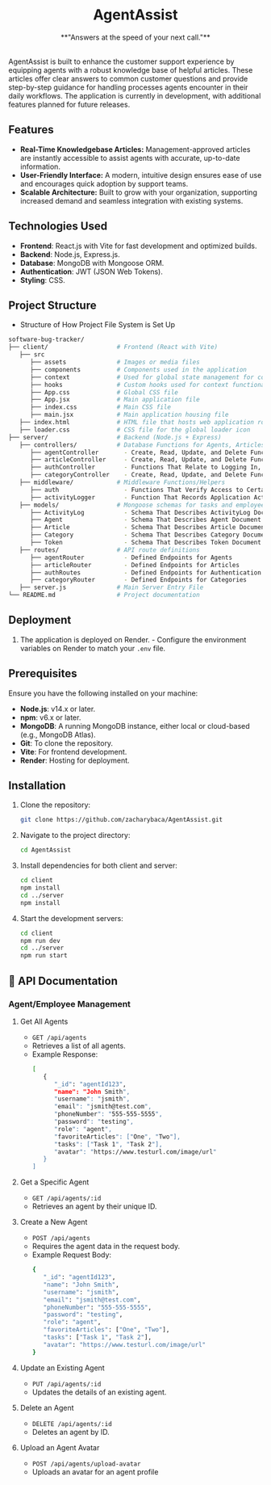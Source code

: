 # <div align="center">AgentAssist</div>

<div align="center">**"Answers at the speed of your next call."**</div>

<br />

AgentAssist is built to enhance the customer support experience by equipping agents with a robust knowledge base of helpful articles. These articles offer clear answers to common customer questions and provide step-by-step guidance for handling processes agents encounter in their daily workflows. The application is currently in development, with additional features planned for future releases.

## Features

- **Real-Time Knowledgebase Articles:** Management-approved articles are instantly accessible to assist agents with accurate,                                          up-to-date information.
- **User-Friendly Interface:** A modern, intuitive design ensures ease of use and encourages quick adoption by support teams.
- **Scalable Architecture:** Built to grow with your organization, supporting increased demand and seamless integration with                                existing systems.

## Technologies Used

- **Frontend**: React.js with Vite for fast development and optimized builds.
- **Backend**: Node.js, Express.js.
- **Database**: MongoDB with Mongoose ORM.
- **Authentication**: JWT (JSON Web Tokens).
- **Styling**: CSS.

## Project Structure
  - Structure of How Project File System is Set Up
   ```bash
   software-bug-tracker/
   ├── client/                   # Frontend (React with Vite)
      ├── src
         ├── assets              # Images or media files
         ├── components          # Components used in the application
         ├── context             # Used for global state management for components
         ├── hooks               # Custom hooks used for context functionality
         ├── App.css             # Global CSS file
         ├── App.jsx             # Main application file
         ├── index.css           # Main CSS file
         ├── main.jsx            # Main application housing file
      ├── index.html             # HTML file that hosts web application root
      ├── loader.css             # CSS file for the global loader icon
   ├── server/                   # Backend (Node.js + Express)
      ├── controllers/           # Database Functions for Agents, Articles, and Categories
         ├── agentController       - Create, Read, Update, and Delete Functions for Agents
         ├── articleController     - Create, Read, Update, and Delete Functions for Articles
         ├── authController        - Functions That Relate to Logging In, Logging Out, and Role-based Authorization
         ├── categoryController    - Create, Read, Update, and Delete Functions for Categories
      ├── middleware/            # Middleware Functions/Helpers
         ├── auth                  - Functions That Verify Access to Certain Features of the Application
         ├── activityLogger        - Function That Records Application Activity for Each User
      ├── models/                # Mongoose schemas for tasks and employees
         ├── ActivityLog           - Schema That Describes ActivityLog Document
         ├── Agent                 - Schema That Describes Agent Document
         ├── Article               - Schema That Describes Article Document
         ├── Category              - Schema That Describes Category Document
         ├── Token                 - Schema That Describes Token Document
      ├── routes/                # API route definitions
         ├── agentRouter           - Defined Endpoints for Agents
         ├── articleRouter         - Defined Endpoints for Articles
         ├── authRoutes            - Defined Endpoints for Authentication
         ├── categoryRouter        - Defined Endpoints for Categories
      ├── server.js              # Main Server Entry File
   └── README.md                 # Project documentation
   ```

## Deployment
  1. The application is deployed on Render.
    - Configure the environment variables on Render to match your <code>.env</code> file.
        
## Prerequisites

Ensure you have the following installed on your machine:

- **Node.js**: v14.x or later.
- **npm**: v6.x or later.
- **MongoDB**: A running MongoDB instance, either local or cloud-based (e.g., MongoDB Atlas).
- **Git**: To clone the repository.
- **Vite**: For frontend development.
- **Render**: Hosting for deployment.

## Installation

1. Clone the repository:

   ```bash
   git clone https://github.com/zacharybaca/AgentAssist.git

2. Navigate to the project directory:
   ```bash
   cd AgentAssist

3. Install dependencies for both client and server:
   ```bash
   cd client
   npm install
   cd ../server
   npm install

4. Start the development servers:
   ```bash
   cd client
   npm run dev
   cd ../server
   npm run start

## 📡 API Documentation

### Agent/Employee Management

   1. Get All Agents
      - <code>GET /api/agents</code>
      - Retrieves a list of all agents.
      - Example Response:
         ```bash
         [
            {
               "_id": "agentId123",
               "name": "John Smith",
               "username": "jsmith",
               "email": "jsmith@test.com",
               "phoneNumber": "555-555-5555",
               "password": "testing",
               "role": "agent",
               "favoriteArticles": ["One", "Two"],
               "tasks": ["Task 1", "Task 2"],
               "avatar": "https://www.testurl.com/image/url"
            }
         ]

   2. Get a Specific Agent
      - <code>GET /api/agents/:id</code>
      - Retrieves an agent by their unique ID.
     
   3. Create a New Agent
      - <code>POST /api/agents</code>
      - Requires the agent data in the request body.
      - Example Request Body:
        ```bash
        {
           "_id": "agentId123",
           "name": "John Smith",
           "username": "jsmith",
           "email": "jsmith@test.com",
           "phoneNumber": "555-555-5555",
           "password": "testing",
           "role": "agent",
           "favoriteArticles": ["One", "Two"],
           "tasks": ["Task 1", "Task 2"],
           "avatar": "https://www.testurl.com/image/url"
        }

   4. Update an Existing Agent
      - <code>PUT /api/agents/:id</code>
      - Updates the details of an existing agent.
        
   5. Delete an Agent
      - <code>DELETE /api/agents/:id</code>
      - Deletes an agent by ID.
        
   6. Upload an Agent Avatar
      - <code>POST /api/agents/upload-avatar</code>
      - Uploads an avatar for an agent profile
